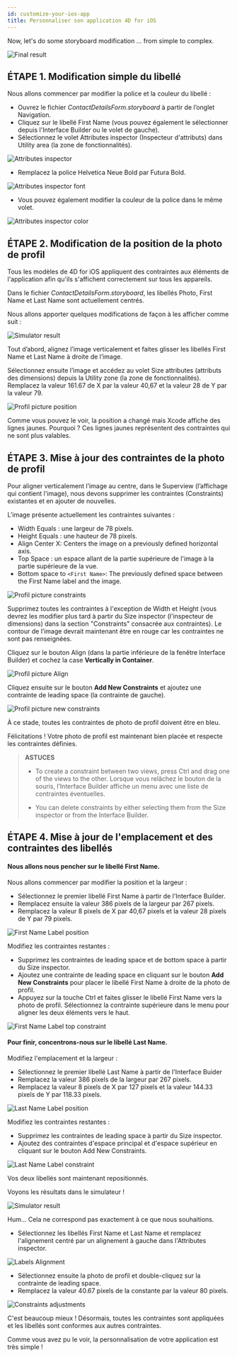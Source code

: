 ```yaml
---
id: customize-your-ios-app
title: Personnaliser son application 4D for iOS
---
```


Now, let's do some storyboard modification ... from simple to complex.

![Final result](img/Simlator-Before-After-Xcode-4D-for-iOS.png)

## ÉTAPE 1. Modification simple du libellé

Nous allons commencer par modifier la police et la couleur du libellé :

* Ouvrez le fichier *ContactDetailsForm.storyboard* à partir de l’onglet Navigation.
* Cliquez sur le libellé First Name (vous pouvez également le sélectionner depuis l'Interface Builder ou le volet de gauche).
* Sélectionnez le volet Attributes inspector (Inspecteur d'attributs) dans Utility area (la zone de fonctionnalités).

![Attributes inspector](img/Attributes-inspector-Xcode-4D-for-iOS.png)

* Remplacez la police Helvetica Neue Bold par Futura Bold.

![Attributes inspector font](img/Attributes-inspector-font-Xcode-4D-for-iOS.png)

* Vous pouvez également modifier la couleur de la police dans le même volet.

![Attributes inspector color](img/Attributes-inspector-color-Xcode-4D-for-iOS.png)

## ÉTAPE 2. Modification de la position de la photo de profil

Tous les modèles de 4D for iOS appliquent des contraintes aux éléments de l'application afin qu'ils s'affichent correctement sur tous les appareils.

Dans le fichier *ContactDetailsForm.storyboard*, les libellés Photo, First Name et Last Name sont actuellement centrés.

Nous allons apporter quelques modifications de façon à les afficher comme suit :

![Simulator result](img/Simlator-Final-Xcode-4D-for-iOS.png)

Tout d’abord, alignez l’image verticalement et faites glisser les libellés First Name et Last Name à droite de l’image.

Sélectionnez ensuite l’image et accédez au volet Size attributes (attributs des dimensions) depuis la Utility zone (la zone de fonctionnalités). Remplacez la valeur 161.67 de X par la valeur 40,67 et la valeur 28 de Y par la valeur 79.

![Profil picture position](img/Profil-picture-position-Xcode-4D-for-iOS.png)

Comme vous pouvez le voir, la position a changé mais Xcode affiche des lignes jaunes. Pourquoi ? Ces lignes jaunes représentent des contraintes qui ne sont plus valables.

## ÉTAPE 3. Mise à jour des contraintes de la photo de profil

Pour aligner verticalement l’image au centre, dans le Superview (l’affichage qui contient l'image), nous devons supprimer les contraintes (Constraints) existantes et en ajouter de nouvelles.

L’image présente actuellement les contraintes suivantes :

* Width Equals : une largeur de 78 pixels.
* Height Equals : une hauteur de 78 pixels.
* Align Center X: Centers the image on a previously defined horizontal axis.
* Top Space : un espace allant de la partie supérieure de l'image à la partie supérieure de la vue.
* Bottom space to `<First Name>`: The previously defined space between the First Name label and the image.

![Profil picture constraints](img/Profil-picture-constraints-Xcode-4D-for-iOS.png)

Supprimez toutes les contraintes à l'exception de Width et Height (vous devrez les modifier plus tard à partir du Size inspector (l'inspecteur de dimensions) dans la section "Constraints" consacrée aux contraintes). Le contour de l’image devrait maintenant être en rouge car les contraintes ne sont pas renseignées.

Cliquez sur le bouton Align (dans la partie inférieure de la fenêtre Interface Builder) et cochez la case **Vertically in Container**.

![Profil picture Align](img/Profil-picture-Align-Xcode-4D-for-iOS.png)

Cliquez ensuite sur le bouton **Add New Constraints** et ajoutez une contrainte de leading space (la contrainte de gauche).

![Profil picture new constraints](img/Profil-picture-new-constraints-4D-for-iOS.png)

À ce stade, toutes les contraintes de photo de profil doivent être en bleu.

Félicitations ! Votre photo de profil est maintenant bien placée et respecte les contraintes définies.

> **ASTUCES**
> 
> * To create a constraint between two views, press Ctrl and drag one of the views to the other. Lorsque vous relâchez le bouton de la souris, l’Interface Builder affiche un menu avec une liste de contraintes éventuelles.
> 
> * You can delete constraints by either selecting them from the Size inspector or from the Interface Builder.

## ÉTAPE 4. Mise à jour de l'emplacement et des contraintes des libellés

#### Nous allons nous pencher sur le libellé First Name.

Nous allons commencer par modifier la position et la largeur :

* Sélectionnez le premier libellé First Name à partir de l'Interface Builder.
* Remplacez ensuite la valeur 386 pixels de la largeur par 267 pixels.
* Remplacez la valeur 8 pixels de X par 40,67 pixels et la valeur 28 pixels de Y par 79 pixels.

![First Name Label position](img/First-Name-Label-position-Xcode-4D-for-iOS.png)

Modifiez les contraintes restantes :

* Supprimez les contraintes de leading space et de bottom space à partir du Size inspector.
* Ajoutez une contrainte de leading space en cliquant sur le bouton **Add New Constraints** pour placer le libellé First Name à droite de la photo de profil.
* Appuyez sur la touche Ctrl et faites glisser le libellé First Name vers la photo de profil. Sélectionnez la contrainte supérieure dans le menu pour aligner les deux éléments vers le haut.

![First Name Label top constraint](img/First-Name-Label-top-constraint-Xcode-4D-for-iOS.png)

#### Pour finir, concentrons-nous sur le libellé Last Name.

Modifiez l'emplacement et la largeur :

* Sélectionnez le premier libellé Last Name à partir de l'Interface Buider
* Remplacez la valeur 386 pixels de la largeur par 267 pixels.
* Remplacez la valeur 8 pixels de X par 127 pixels et la valeur 144.33 pixels de Y par 118.33 pixels.

![Last Name Label position](img/Last-Name-Label-position-Xcode-4D-for-iOS.png)

Modifiez les contraintes restantes :

* Supprimez les contraintes de leading space à partir du Size inspector.
* Ajoutez des contraintes d'espace principal et d'espace supérieur en cliquant sur le bouton Add New Constraints.

![Last Name Label constraint](img/Last-Name-Label-constraint-Xcode-4D-for-iOS.png)

Vos deux libellés sont maintenant repositionnés.

Voyons les résultats dans le simulateur !

![Simulator result](img/Simulator-Xcode-4D-for-iOS.png)

Hum... Cela ne correspond pas exactement à ce que nous souhaitions.

* Sélectionnez les libellés First Name et Last Name et remplacez l'alignement centré par un alignement à gauche dans l'Attributes inspector.

![Labels Alignment](img/Labels-Alignment-Xcode-4D-for-iOS.png)

* Sélectionnez ensuite la photo de profil et double-cliquez sur la contrainte de leading space.
* Remplacez la valeur 40.67 pixels de la constante par la valeur 80 pixels.

![Constraints adjustments](img/Constraints-adjustments-Xcode-4D-for-iOS.png)

C'est beaucoup mieux ! Désormais, toutes les contraintes sont appliquées et les libellés sont conformes aux autres contraintes.

Comme vous avez pu le voir, la personnalisation de votre application est très simple !
